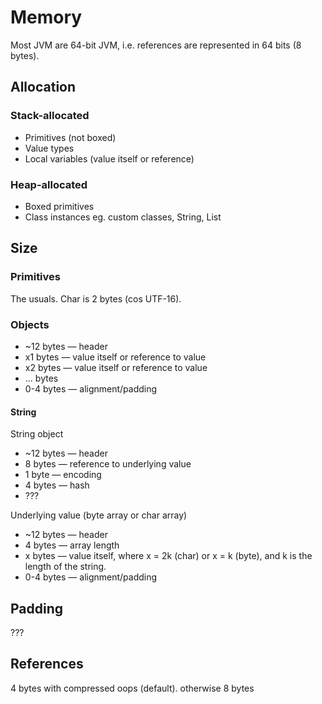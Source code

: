 # Memory
Most JVM are 64-bit JVM, i.e. references are represented in 64 bits (8 bytes).

## Allocation

### Stack-allocated
* Primitives (not boxed)
* Value types
* Local variables (value itself or reference)

### Heap-allocated
* Boxed primitives
* Class instances eg. custom classes, String, List

## Size

### Primitives

The usuals. Char is 2 bytes (cos UTF-16).

### Objects

* ~12 bytes — header
* x1 bytes — value itself or reference to value
* x2 bytes — value itself or reference to value
* ... bytes
* 0-4 bytes — alignment/padding

#### String

String object
* ~12 bytes — header
* 8 bytes — reference to underlying value
* 1 byte — encoding
* 4 bytes — hash
* ???

Underlying value (byte array or char array)
* ~12 bytes — header
* 4 bytes — array length
* x bytes — value itself, where x = 2k (char) or x = k (byte), and k is the length of the string.
* 0-4 bytes — alignment/padding

## Padding

???

## References

4 bytes with compressed oops (default). otherwise 8 bytes
